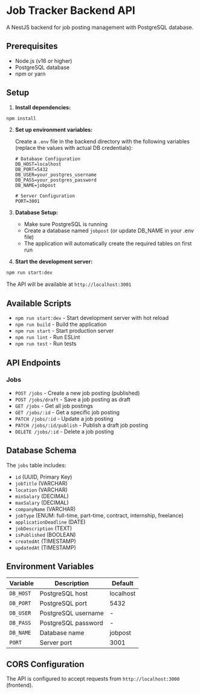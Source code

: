 # Job Tracker Backend API

A NestJS backend for job posting management with PostgreSQL database.

## Prerequisites

- Node.js (v16 or higher)
- PostgreSQL database
- npm or yarn

## Setup

1. **Install dependencies:**

```bash
npm install
```

2. **Set up environment variables:**

   Create a `.env` file in the backend directory with the following variables (replace the values with actual DB credentials):

   ```env
   # Database Configuration
   DB_HOST=localhost
   DB_PORT=5432
   DB_USER=your_postgres_username
   DB_PASS=your_postgres_password
   DB_NAME=jobpost

   # Server Configuration
   PORT=3001
   ```

3. **Database Setup:**
   - Make sure PostgreSQL is running
   - Create a database named `jobpost` (or update DB_NAME in your .env file)
   - The application will automatically create the required tables on first run

4. **Start the development server:**

```bash
npm run start:dev
```

The API will be available at `http://localhost:3001`

## Available Scripts

- `npm run start:dev` - Start development server with hot reload
- `npm run build` - Build the application
- `npm run start` - Start production server
- `npm run lint` - Run ESLint
- `npm run test` - Run tests

## API Endpoints

### Jobs

- `POST /jobs` - Create a new job posting (published)
- `POST /jobs/draft` - Save a job posting as draft
- `GET /jobs` - Get all job postings
- `GET /jobs/:id` - Get a specific job posting
- `PATCH /jobs/:id` - Update a job posting
- `PATCH /jobs/:id/publish` - Publish a draft job posting
- `DELETE /jobs/:id` - Delete a job posting

## Database Schema

The `jobs` table includes:

- `id` (UUID, Primary Key)
- `jobTitle` (VARCHAR)
- `location` (VARCHAR)
- `minSalary` (DECIMAL)
- `maxSalary` (DECIMAL)
- `companyName` (VARCHAR)
- `jobType` (ENUM: full-time, part-time, contract, internship, freelance)
- `applicationDeadline` (DATE)
- `jobDescription` (TEXT)
- `isPublished` (BOOLEAN)
- `createdAt` (TIMESTAMP)
- `updatedAt` (TIMESTAMP)

## Environment Variables

| Variable  | Description         | Default   |
| --------- | ------------------- | --------- |
| `DB_HOST` | PostgreSQL host     | localhost |
| `DB_PORT` | PostgreSQL port     | 5432      |
| `DB_USER` | PostgreSQL username | -         |
| `DB_PASS` | PostgreSQL password | -         |
| `DB_NAME` | Database name       | jobpost   |
| `PORT`    | Server port         | 3001      |

## CORS Configuration

The API is configured to accept requests from `http://localhost:3000` (frontend).
